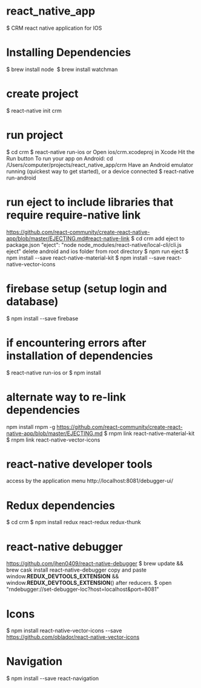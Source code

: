 # react_native_app
$ CRM react native application for IOS

# Installing Dependencies
$ brew install node&nbsp;
$ brew install watchman

# create project
$ react-native init crm

# run project
$ cd crm
$ react-native run-ios
or
Open ios/crm.xcodeproj in Xcode
Hit the Run button
To run your app on Android:
cd /Users/computer/projects/react_native_app/crm
Have an Android emulator running (quickest way to get started), or a device connected
$ react-native run-android

# run eject to include libraries that require require-native link
https://github.com/react-community/create-react-native-app/blob/master/EJECTING.md#react-native-link
$ cd crm
add eject to package.json
"eject": "node node_modules/react-native/local-cli/cli.js eject"
delete android and ios folder from root directory
$ npm run eject
$ npm install --save react-native-material-kit
$ npm install --save react-native-vector-icons


# firebase setup (setup login and database)
$ npm install --save firebase

# if encountering errors after installation of dependencies
$ react-native run-ios
or
$ npm install

# alternate way to re-link dependencies
npm install rnpm -g
https://github.com/react-community/create-react-native-app/blob/master/EJECTING.md
$ rnpm link react-native-material-kit
$ rnpm link react-native-vector-icons

# react-native developer tools
access by the application menu
http://localhost:8081/debugger-ui/

# Redux dependencies
$ cd crm
$ npm install redux react-redux redux-thunk

# react-native debugger
https://github.com/jhen0409/react-native-debugger
$ brew update && brew cask install react-native-debugger
copy and paste window.__REDUX_DEVTOOLS_EXTENSION__ && window.__REDUX_DEVTOOLS_EXTENSION__() after reducers.
$ open "rndebugger://set-debugger-loc?host=localhost&port=8081"

# Icons
$ npm install react-native-vector-icons --save
https://github.com/oblador/react-native-vector-icons

# Navigation
$ npm install --save react-navigation
